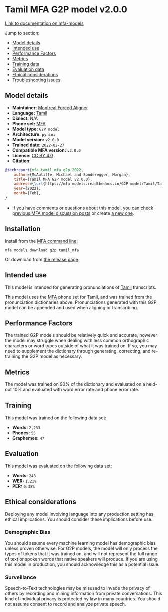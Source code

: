 
# Tamil MFA G2P model v2.0.0

[Link to documentation on mfa-models](https://mfa-models.readthedocs.io/en/main/g2p/tamil_mfa.html)

Jump to section:

- [Model details](#model-details)
- [Intended use](#intended-use)
- [Performance Factors](#performance-factors)
- [Metrics](#metrics)
- [Training data](#training-data)
- [Evaluation data](#evaluation-data)
- [Ethical considerations](#ethical-considerations)
- [Troubleshooting issues](#troubleshooting-issues)

## Model details

- **Maintainer:** [Montreal Forced Aligner](https://montreal-forced-aligner.readthedocs.io/)
- **Language:** [Tamil](https://en.wikipedia.org/wiki/Tamil_language)
- **Dialect:** N/A
- **Phone set:** [MFA](https://mfa-models.readthedocs.io/en/refactor/mfa_phone_set.html#tamil)
- **Model type:** `G2P model`
- **Architecture:** `pynini`
- **Model version:** `v2.0.0`
- **Trained date:** `2022-02-27`
- **Compatible MFA version:** `v2.0.0`
- **License:** [CC BY 4.0](https://github.com/MontrealCorpusTools/mfa-models/tree/main/g2p/tamil/mfa/v2.0.0/LICENSE)
- **Citation:**

```bibtex
@techreport{mfa_tamil_mfa_g2p_2022,
	author={McAuliffe, Michael and Sonderegger, Morgan},
	title={Tamil MFA G2P model v2.0.0},
	address={\url{https://mfa-models.readthedocs.io/G2P model/Tamil/Tamil MFA G2P model v2_0_0.html}},
	year={2022},
	month={Feb},
}
```

- If you have comments or questions about this model, you can check [previous MFA model discussion posts](https://github.com/MontrealCorpusTools/mfa-models/discussions?discussions_q=Tamil+MFA+G2P+model+v2.0.0) or create [a new one](https://github.com/MontrealCorpusTools/mfa-models/discussions/new).

## Installation

Install from the [MFA command line](https://montreal-forced-aligner.readthedocs.io/en/latest/user_guide/models/index.html):

```
mfa models download g2p tamil_mfa
```

Or download from [the release page](https://github.com/MontrealCorpusTools/mfa-models/releases/tag/g2p-tamil_mfa-v2.0.0).

## Intended use

This model is intended for generating pronunciations of [Tamil](https://en.wikipedia.org/wiki/Tamil_language) transcripts.

This model uses the [MFA](https://mfa-models.readthedocs.io/en/refactor/mfa_phone_set.html#tamil) phone set for Tamil, and was trained from the pronunciation dictionaries above.
Pronunciations generated with this G2P model can be appended and used when aligning or transcribing.

## Performance Factors

The trained G2P models should be relatively quick and accurate, however the model may struggle when dealing with less common orthographic characters or word types outside of what it was trained on.
If so, you may need to supplement the dictionary through generating, correcting, and re-training the G2P model as necessary.

## Metrics

The model was trained on 90% of the dictionary and evaluated on a held-out 10% and evaluated with word error rate and phone error rate.

## Training

This model was trained on the following data set:


* **Words:** `2,233`
* **Phones:** `55`
* **Graphemes:** `47`

## Evaluation

This model was evaluated on the following data set:


* **Words:** `248`
* **WER:** `1.21%`
* **PER:** `0.38%`

## Ethical considerations

Deploying any model involving language into any production setting has ethical implications. You should consider these implications before use.

### Demographic Bias

You should assume every machine learning model has demographic bias unless proven otherwise.
For G2P models, the model will only process the types of tokens that it was trained on, and will not represent the full range of text or spoken words that
native speakers will produce.
If you are using this model in production, you should acknowledge this as a potential issue.

### Surveillance

Speech-to-Text technologies may be misused to invade the privacy of others by recording and mining information from private conversations.
This kind of individual privacy is protected by law in many countries.
You should not assume consent to record and analyze private speech.
